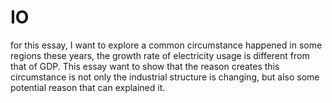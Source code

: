 # IO
for this essay, I want to explore a common circumstance happened in some regions these years, the growth rate of electricity usage is different from that of GDP.
This essay want to show that the reason creates this circumstance is not only the industrial structure is changing, but also some potential reason that can explained it.

